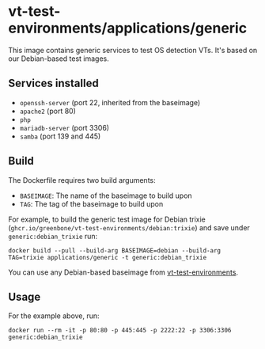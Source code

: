 
# vt-test-environments/applications/generic

This image contains generic services to test OS detection VTs. It's based on our Debian-based test images.

## Services installed

- `openssh-server` (port 22, inherited from the baseimage)
- `apache2` (port 80)
- `php`
- `mariadb-server` (port 3306)
- `samba` (port 139 and 445)

## Build

The Dockerfile requires two build arguments:
- `BASEIMAGE`: The name of the baseimage to build upon
- `TAG`: The tag of the baseimage to build upon

For example, to build the generic test image for Debian trixie (`ghcr.io/greenbone/vt-test-environments/debian:trixie`) and save under `generic:debian_trixie` run:

```
docker build --pull --build-arg BASEIMAGE=debian --build-arg TAG=trixie applications/generic -t generic:debian_trixie
```

You can use any Debian-based baseimage from [vt-test-environments](https://github.com/orgs/greenbone/packages?repo_name=vt-test-environments).


## Usage
For the example above, run:

```
docker run --rm -it -p 80:80 -p 445:445 -p 2222:22 -p 3306:3306 generic:debian_trixie
```
